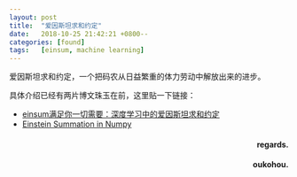 ```yaml
---
layout: post
title:  "爱因斯坦求和约定"
date:   2018-10-25 21:42:21 +0800--
categories: [found]
tags:   [einsum, machine learning]
---
```


爱因斯坦求和约定，一个把码农从日益繁重的体力劳动中解放出来的进步。

具体介绍已经有两片博文珠玉在前，这里贴一下链接：  
- [einsum满足你一切需要：深度学习中的爱因斯坦求和约定](https://www.colabug.com/4597405.html)
- [Einstein Summation in Numpy](https://obilaniu6266h16.wordpress.com/2016/02/04/einstein-summation-in-numpy/)




<h4 align = "right">regards.</h4>
<h4 align = "right">oukohou.</h4>

